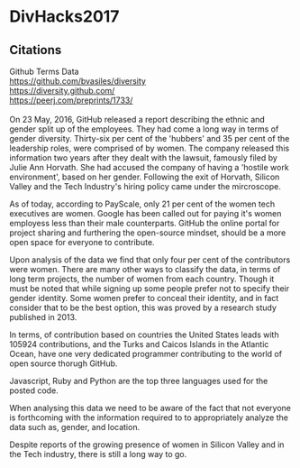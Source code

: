 # DivHacks2017

## Citations

Github Terms Data <br />
https://github.com/bvasiles/diversity <br />
https://diversity.github.com/ <br/>
https://peerj.com/preprints/1733/ <br />
<br />
On 23 May, 2016, GitHub released a report describing the ethnic and gender split up of the employees. They had come a long way in terms of gender diversity. Thirty-six per cent of the 'hubbers' and 35 per cent of the leadership roles, were comprised of by women. The company released this information two years after they dealt with the lawsuit, famously filed by Julie Ann Horvath. She had accused the company of having a 'hostile work environment', based on her gender. Following the exit of Horvath, Silicon Valley and the Tech Industry's hiring policy came under the mircroscope. 

As of today, according to PayScale, only 21 per cent of the women tech executives are women. Google has been called out for paying it's women employess less than their male counterparts. GitHub the online portal for project sharing and furthering the open-source mindset, should be a more open space for everyone to contribute. 

Upon analysis of the data we find that only four per cent of the contributors were women. There are many other ways to classify the data, in terms of long term projects, the number of women from each country. Though it must be noted that while signing up some people prefer not to specify their gender identity. Some women prefer to conceal their identity, and in fact consider that to be the best option, this was proved by a research study published in 2013.

In terms, of contribution based on countries the United States leads with 105924 contributions, and the Turks and Caicos Islands in the Atlantic Ocean, have one very dedicated programmer contributing to the world of open source thorugh GitHub. 

Javascript, Ruby and Python are the top three languages used for the posted code. 

When analysing this data we need to be aware of the fact that not everyone is forthcoming with the information required to to appropriately analyze the data such as, gender, and location.

Despite reports of the growing presence of women in Silicon Valley and in the Tech industry, there is still a long way to go. 

